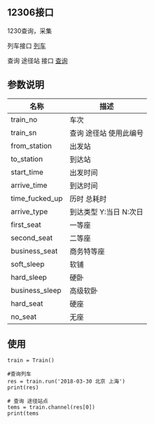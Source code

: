 ## 12306接口
1230查询，采集

列车接口
[列车](https://kyfw.12306.cn/otn/leftTicket/queryO?leftTicketDTO.train_date=2018-03-20&leftTicketDTO.from_station=BJP&leftTicketDTO.to_station=SHH&purpose_codes=ADULT)

查询 途径站 接口
[查询](https://kyfw.12306.cn/otn/czxx/queryByTrainNo?train_no=240000G1010D&from_station_telecode=VNP&to_station_telecode=AOH&depart_date=2018-03-30)
    

## 参数说明

名称 | 描述
---|---
train_no | 车次
train_sn | 查询 途径站 使用此编号
from_station | 出发站
to_station | 到达站
start_time | 出发时间
arrive_time | 到达时间
time_fucked_up | 历时 总耗时
arrive_type	| 到达类型 Y:当日 N:次日
first_seat | 一等座
second_seat | 二等座
business_seat | 商务特等座
soft_sleep | 软铺
hard_sleep | 硬卧
business_sleep | 高级软卧
hard_seat | 硬座
no_seat | 无座


## 使用
```
train = Train()

#查询列车
res = train.run('2018-03-30 北京 上海')
print(res)

# 查询 途径站点
tems = train.channel(res[0])
print(tems

```
